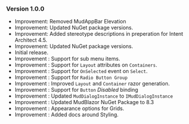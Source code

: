 ### Version 1.0.0

- Improvement: Removed MudAppBar Elevation
- Improvement: Updated NuGet package versions.
- Improvement: Added stereotype descriptions in preperation for Intent Architect 4.5. 
- Improvement: Updated NuGet package versions.
- Initial release.
- Improvement : Support for sub menu items.
- Improvement : Support for `Layout` attributes on `Containers`.
- Improvement : Support for `OnSelected` event on `Select`.
- Improvement : Support for `Radio Button Group`
- Improvement : Improved `Layout` and `Container` razor generation.
- Improvement : Support for `Button` _Disabled_ binding
- Improvement : Updated `MudDialogInstance` to `IMudDialogInstance`
- Improvement : Updated MudBlazor NuGet Package to 8.3
- Improvement : Appearance options for Grids.
- Improvement : Added docs around Styling.
